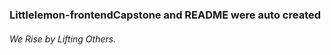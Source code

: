 ### Littlelemon-frontendCapstone and README were auto created




###### *We Rise by Lifting Others.*
